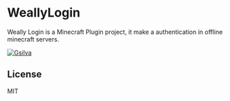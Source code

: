 # WeallyLogin

Weally Login is a Minecraft Plugin project, it make a authentication in offline minecraft servers.

[![Gsilva](https://i.imgur.com/8qIxe87.png)](https://github.com/gSilva-n)

License
----

MIT
